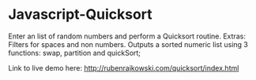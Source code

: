 Javascript-Quicksort
====================

Enter an list of random numbers and perform a Quicksort routine. 
Extras: Filters for spaces and non numbers.
Outputs a sorted numeric list using 3 functions: swap, partition and quickSort;

Link to live demo here: http://rubenrajkowski.com/quicksort/index.html


